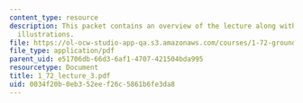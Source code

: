 ```yaml
---
content_type: resource
description: This packet contains an overview of the lecture along with diagrams and
  illustrations.
file: https://ol-ocw-studio-app-qa.s3.amazonaws.com/courses/1-72-groundwater-hydrology-fall-2005/0034f20b0eb352eef26c5861b6fe3da8_1_72_lecture_3.pdf
file_type: application/pdf
parent_uid: e51706db-66d3-6af1-4707-421504bda995
resourcetype: Document
title: 1_72_lecture_3.pdf
uid: 0034f20b-0eb3-52ee-f26c-5861b6fe3da8
---
```

